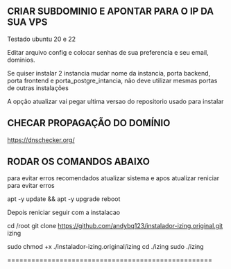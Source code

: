 ## CRIAR SUBDOMINIO E APONTAR PARA O IP DA SUA VPS

Testado ubuntu 20 e 22


Editar arquivo config e colocar senhas de sua preferencia e seu email, dominios.

Se quiser instalar 2 instancia mudar nome da instancia, porta backend, porta frontend e porta_postgre_intancia, não deve utilizar mesmas portas de outras instalações

A opção atualizar vai pegar ultima versao do repositorio usado para instalar


## CHECAR PROPAGAÇÃO DO DOMÍNIO

https://dnschecker.org/

## RODAR OS COMANDOS ABAIXO ##

para evitar erros recomendados atualizar sistema e apos atualizar reniciar para evitar erros

 apt -y update && apt -y upgrade
 reboot
 
Depois reniciar seguir com a instalacao

cd /root
git clone https://github.com/andybq123/instalador-izing.original.git izing

sudo chmod +x ./instalador-izing.original/izing
cd ./izing
sudo ./izing

===================================================
